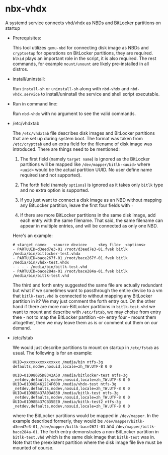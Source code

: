 # nbx-vhdx
A systemd service connects vhd/vhdx as NBDs and BitLocker partitions on startup

* Prerequisites: 

  This tool utilizes `qemu-nbd` for connecting disk image as NBDs and `cryptsetup` for operations on BitLocker partitions, they are required. `blkid` plays an important role in the script, it is also required. The rest commands, for example `mount/unount` are likely pre-installed in all distros. 

* install/uninstall: 

  Run `install-sh` or `uninstall-sh` along with `nbd-vhdx` and `nbd-vhdx.service` to install/uninstall the service and shell script executable. 
  
* Run in command line: 

  Run `nbd-vhdx` with no argument to see the valid commands. 
  
* /etc/vhdxtab

  The `/etc/vhdxtab` file describes disk images and BitLocker partitions that are set up during system boot. The format was taken from `/etc/crypttab` and an extra field for the filename of disk image was introduced. There are things need to be mentioned: 

  1. The first field (namely `target name`) is ignored as the BitLocker partitions will be mapped like `/dev/mapper/bitlk-<uuid>` where `<uuid>` would be the actual partition UUID. No user define name required (and not supported). 

  2. The forth field (namely `options`) is ignored as it takes only `bitlk` type and no extra option is supported. 

  3. If you just want to connect a disk image as an NBD without mapping any BitLocker partition, leave the first four fields with `-`

  4. If there are more BitLocker partitions in the same disk image, add each entry with the same filename. That said, the same filename can appear in multiple entries, and will be connected as only one NBD. 

  Here's an example: 
  ```
  # <target name>	<source device>		<key file>	<options>
  - PARTUUID=d3eed7e3-01 /root/d3eed7e3-01.fvek bitlk /media/bin/bitlocker-test.vhdx
  - PARTUUID=bace267f-01 /root/bace267f-01.fvek bitlk /media/bin/vhdx-test.vhdx
  - - - - /media/bin/bitlk-test.vhd
  - PARTUUID=bace284a-01 /root/bace284a-01.fvek bitlk /media/bin/bitlk-test.vhd
  ```
    The third and forth entry suggested the same file are actually redundant but what if we sometimes want to passthrough the entire device to a vm that `bitlk-test.vhd` is connected to without mapping any BitLocker partition in it? We may just comment the forth entry out. On the other hand if there are more non-BitLocker partitions in `bitlk-test.vhd` we want to mount and describe with `/etc/fstab`, we may choise from entry thee - not to map the BitLocker partition -or- entry four - mount them altogether, then we may leave them as is or comment out them on our demand. 

* /etc/fstab

    We would just describe partitions to mount on startup in `/etc/fstab` as usual. The following is for an example: 
    
    ```
    UUID=xxxxxxxxxxxxxxxx /media/bin ntfs-3g defaults,nodev,nosuid,locale=zh_TW.UTF-8 0 0

    UUID=01D98685D8342A50 /media/bitlocker-test ntfs-3g _netdev,defaults,nodev,nosuid,locale=zh_TW.UTF-8 0 0
    UUID=01D98B4612C4F6D0 /media/vhdx-test ntfs-3g _netdev,defaults,nodev,nosuid,locale=zh_TW.UTF-8 0 0
    UUID=01D98B437A03A830 /media/bitlk-test ntfs-3g _netdev,defaults,nodev,nosuid,locale=zh_TW.UTF-8 0 0
    UUID=01D98B437CB35EE0 /media/bitlk-test2 ntfs-3g _netdev,defaults,nodev,nosuid,locale=zh_TW.UTF-8 0 0
    ```
    where the BitLocker partitions would be mapped in `/dev/mapper`. In the example described formerly, they would be `/dev/mapper/bitlk-d3eed7e3-01`, `/dev/mapper/bitlk-bace267f-01` and `/dev/mapper/bitlk-bace284a-01`. The forth entry demonstrates a non-BitLocker partition in `bitlk-test.vhd` which is the same disk image that `bitlk-test` was in. Note that the preexistent partition where the disk image file live must be mounted of course. 
